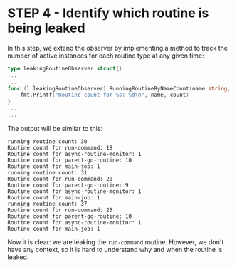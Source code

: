# STEP 4 - Identify which routine is being leaked

In this step, we extend the observer by implementing a method to track the number of active instances
for each routine type at any given time:

```go
type leakingRoutineObserver struct{}
...
...
func (l leakingRoutineObserver) RunningRoutineByNameCount(name string, count int) {
	fmt.Printf("Routine count for %s: %d\n", name, count)
}
...
...
```

The output will be similar to this:
```
running routine count: 30
Routine count for run-command: 18
Routine count for async-routine-monitor: 1
Routine count for parent-go-routine: 10
Routine count for main-job: 1
running routine count: 31
Routine count for run-command: 20
Routine count for parent-go-routine: 9
Routine count for async-routine-monitor: 1
Routine count for main-job: 1
running routine count: 37
Routine count for run-command: 25
Routine count for parent-go-routine: 10
Routine count for async-routine-monitor: 1
Routine count for main-job: 1
```

Now it is clear: we are leaking the `run-command` routine. However, we don't have any context, 
so it is hard to understand why and when the routine is leaked.